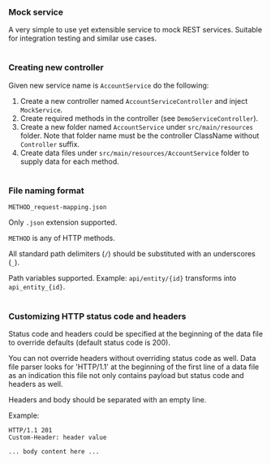 ### Mock service

A very simple to use yet extensible service to mock REST services.
Suitable for integration testing and similar use cases.

#
### Creating new controller

Given new service name is `AccountService` do the following:
1. Create a new controller named `AccountServiceController` and inject `MockService`.
2. Create required methods in the controller (see `DemoServiceController`).
3. Create a new folder named `AccountService` under `src/main/resources` folder. Note that folder name must be the controller ClassName without `Controller` suffix.
4. Create data files under `src/main/resources/AccountService` folder to supply data for each method.

#
### File naming format

    METHOD_request-mapping.json

Only `.json` extension supported.

`METHOD` is any of HTTP methods.

All standard path delimiters (`/`) should be substituted with an underscores (`_`).

Path variables supported. Example: `api/entity/{id}` transforms into `api_entity_{id}`.


#
### Customizing HTTP status code and headers

Status code and headers could be specified at the beginning of the data file to override defaults (default status code is 200).

You can not override headers without overriding status code as well. Data file parser looks for 'HTTP/1.1' at the beginning of the first line of a data file as an indication this file not only contains payload but status code and headers as well.

Headers and body should be separated with an empty line.

Example:

    HTTP/1.1 201
    Custom-Header: header value
    
    ... body content here ...
